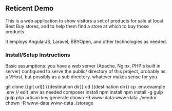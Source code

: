 ## Reticent Demo

This is a web application to show visitors a set of products for sale at local Best Buy stores, and to help them find a store at which to buy those products.

It employs AngularJS, Laravel, BBYOpen, and other technologies as needed.

### Install/Setup Instructions

Basic assumptions: you have a web server (Apache, Nginx, PHP's built in server) configured to serve the public/ directory of this project, probably as a VHost, but possibly as a sub directory, whatever makes sense for you.

git clone {{git url}} {{destination dir}}
cd {{destination dir}}
cp .env.example .env
// edit .env as needed
composer install
npm install
npm install -g gulp
gulp
php artisan key:generate
chown -R www-data:www-data ./vendor
chown -R www-data:www-data ./storage
